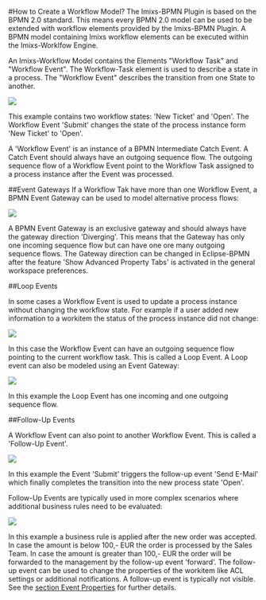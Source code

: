 #How to Create a Workflow Model?
The Imixs-BPMN Plugin is based on the BPMN 2.0 standard. This means every BPMN 2.0 model can be used to be extended with workflow elements provided by the Imixs-BPMN Plugin. A BPMN model containing Imixs workflow elements can be executed within the Imixs-Worklfow Engine.

An Imixs-Workflow Model contains the Elements "Workflow Task" and "Workflow Event". The Workflow-Task element is used to describe a state in a process. The "Workflow Event" describes the  transition from one State to another.

<img src="../images/modelling/example_01.png"/>

This example contains two workflow states: 'New Ticket' and 'Open'. The Workflow Event 'Submit' changes the state of the process instance form 'New Ticket' to 'Open'.

A 'Workflow Event' is an instance of a BPMN Intermediate Catch Event. A Catch Event should always have an outgoing sequence flow. The outgoing sequence flow of a Workflow Event point to the Workflow Task assigned to a process instance after the Event was processed. 

##Event Gateways
If a Workflow Tak have more than one Workflow Event, a BPMN Event Gateway can be used to model alternative process flows: 

<img src="../images/modelling/example_02.png"/>

A BPMN Event Gateway is an exclusive gateway and should always have the gateway direction 'Diverging'. This means that the Gateway has only one incoming sequence flow but can have one ore many outgoing sequence flows. The Gateway direction can be changed in Eclipse-BPMN after the feature 'Show Advanced Property Tabs' is activated in the general workspace preferences. 


##Loop Events

In some cases a Workflow Event is used to update a process instance without changing the workflow state. For example if a user added new information to a workitem the status of the process instance did not change: 

<img src="../images/modelling/example_03.png"/>

In this case the Workflow Event can have an outgoing sequence flow pointing to the current workflow task. This is called a Loop Event. A Loop event can also be modeled using an Event Gateway:

<img src="../images/modelling/example_04.png"/>

In this example the Loop Event has one incoming and one outgoing sequence flow.  


##Follow-Up Events

A Workflow Event can also point to another Workflow Event. This is called a 'Follow-Up Event'. 

<img src="../images/modelling/example_05.png"/>

In this example the Event 'Submit' triggers the follow-up event 'Send E-Mail' which finally completes the transition into the new process state 'Open'.

Follow-Up Events are typically used in more complex scenarios where additional business rules need to be evaluated:

<img src="../images/modelling/example_06.png"/>

In this example a business rule is applied after the new order was accepted. In case the amount is below 100,- EUR the order is processed by the Sales Team. In case the amount is greater than 100,- EUR the order will be forwarded to the management by the follow-up event 'forward'. The follow-up event can be used to change the properties of the workitem like ACL settings or additional notifications. A follow-up event is typically not visible. See the [section Event Properties](./activities.html) for further details. 
 